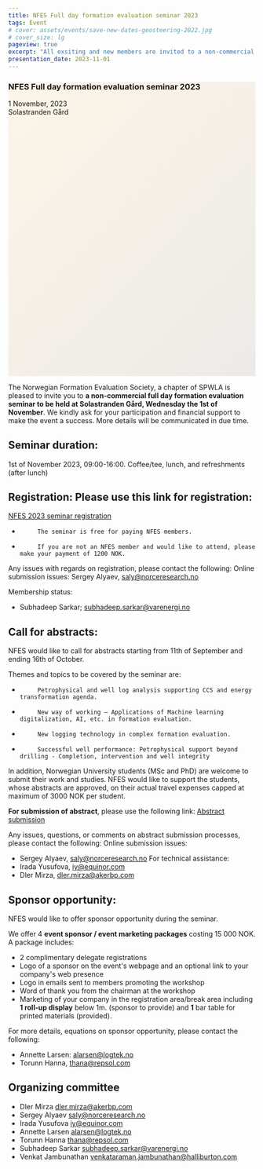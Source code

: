 ```yaml
---
title: NFES Full day formation evaluation seminar 2023
tags: Event
# cover: assets/events/save-new-dates-geosteering-2022.jpg
# cover_size: lg
pageview: true
excerpt: "All exsiting and new members are invited to a non-commercial full day formation evaluation seminar at Solastranden Gård."
presentation_date: 2023-11-01
---
```

<style>
  .hero-example--linear-gradient {
    background-image: 
    linear-gradient(135deg, 
    rgba(252, 243, 226, .8), 
    rgba(168, 161, 146, .2)), url("/assets/events/Geosteering-2022-all.jpg");
  }
</style>

<div class="hero hero hero-example--linear-gradient" style='height: 600px;'>
  <div class="hero__content">
    <h3>NFES Full day formation evaluation seminar 2023</h3>
    <p>1 November, 2023 <br> Solastranden Gård</p>
  </div>
</div>

The Norwegian Formation Evaluation Society, a chapter of SPWLA is pleased to invite you to **a non-commercial full day formation evaluation seminar to be held at Solastranden Gård, Wednesday the 1st of November**. 
We kindly ask for your participation and financial support to make the event a success. More details will be communicated in due time.
 
## Seminar duration: 
1st of November 2023, 09:00-16:00. Coffee/tee, lunch, and refreshments (after lunch)

## Registration: Please use this link for registration: 
[NFES 2023 seminar registration](https://forms.gle/A6RVTrgZHC6GBdx67)
-          The seminar is free for paying NFES members.
-          If you are not an NFES member and would like to attend, please make your payment of 1200 NOK.

Any issues with regards on registration, please contact the following:
Online submission issues: Sergey Alyaev, 
[saly@norceresearch.no](mailto:saly@norceresearch.no)

Membership status: 
- Subhadeep Sarkar; [subhadeep.sarkar@varenergi.no](mailto:subhadeep.sarkar@varenergi.no)
 
## Call for abstracts: 

NFES would like to call for abstracts starting from 11th of September and ending 16th of October. 

Themes and topics to be covered by the seminar are:
-          Petrophysical and well log analysis supporting CCS and energy transformation agenda.
-          New way of working – Applications of Machine learning digitalization, AI, etc. in formation evaluation.
-          New logging technology in complex formation evaluation.
-          Successful well performance: Petrophysical support beyond drilling - Completion, intervention and well integrity

In addition, Norwegian University students (MSc and PhD) are welcome to submit their work and studies. NFES would like to support the students, whose abstracts are approved, on their actual travel expenses capped at maximum of 3000 NOK per student.

**For submission of abstract**, please use the following link: [Abstract submission](https://forms.gle/nYtE24Ai6FSVa5jr9)

Any issues, questions, or comments on abstract submission processes, please contact the following:
Online submission issues: 
- Sergey Alyaev, [saly@norceresearch.no](mailto:saly@norceresearch.no)
For technical assistance:
- Irada Yusufova, [iy@equinor.com](mailto:iy@equinor.com)
- Dler Mirza, [dler.mirza@akerbp.com](mailto:dler.mirza@akerbp.com)
 
## Sponsor opportunity: 
NFES would like to offer sponsor opportunity during the seminar.

We offer 4 **event sponsor / event marketing packages** costing 15 000 NOK.
A package includes:
- 2 complimentary delegate registrations
- Logo of a sponsor on the event's webpage and an optional link to your company's web presence
- Logo in emails sent to members promoting the workshop
- Word of thank you from the chairman at the workshop
- Marketing of your company in the registration area/break area including **1 roll-up display** below 1m. (sponsor to provide) and **1** bar table for printed materials (provided).

For more details, equations on sponsor opportunity, please contact the following:
- Annette Larsen: [alarsen@logtek.no](mailto:alarsen@logtek.no)
- Torunn Hanna,  [thana@repsol.com](mailto:thana@repsol.com)

## Organizing committee
- Dler Mirza [dler.mirza@akerbp.com](mailto:dler.mirza@akerbp.com)
- Sergey Alyaev [saly@norceresearch.no](mailto:saly@norceresearch.no)
- Irada Yusufova [iy@equinor.com](mailto:iy@equinor.com)
- Annette Larsen [alarsen@logtek.no](mailto:alarsen@logtek.no)
- Torunn Hanna  [thana@repsol.com](mailto:thana@repsol.com)
- Subhadeep Sarkar [subhadeep.sarkar@varenergi.no](mailto:subhadeep.sarkar@varenergi.no)
- Venkat Jambunathan [venkataraman.jambunathan@halliburton.com](mailto:svenkataraman.jambunathan@halliburton.com)
